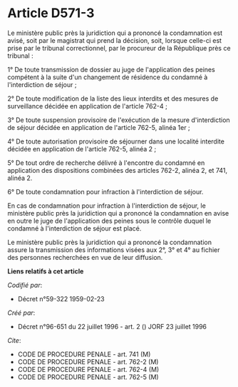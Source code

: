 # Article D571-3

Le ministère public près la juridiction qui a prononcé la condamnation est avisé, soit par le magistrat qui prend la
décision, soit, lorsque celle-ci est prise par le tribunal correctionnel, par le procureur de la République près ce
tribunal :

1° De toute transmission de dossier au juge de l'application des peines compétent à la suite d'un changement de résidence du
condamné à l'interdiction de séjour ;

2° De toute modification de la liste des lieux interdits et des mesures de surveillance décidée en application de l'article
762-4 ;

3° De toute suspension provisoire de l'exécution de la mesure d'interdiction de séjour décidée en application de l'article
762-5, alinéa 1er ;

4° De toute autorisation provisoire de séjourner dans une localité interdite décidée en application de l'article 762-5,
alinéa 2 ;

5° De tout ordre de recherche délivré à l'encontre du condamné en application des dispositions combinées des articles 762-2,
alinéa 2, et 741, alinéa 2.

6° De toute condamnation pour infraction à l'interdiction de séjour.

En cas de condamnation pour infraction à l'interdiction de séjour, le ministère public près la juridiction qui a prononcé la
condamnation en avise en outre le juge de l'application des peines sous le contrôle duquel le condamné à l'interdiction de
séjour est placé.

Le ministère public près la juridiction qui a prononcé la condamnation assure la transmission des informations visées aux 2°,
3° et 4° au fichier des personnes recherchées en vue de leur diffusion.

**Liens relatifs à cet article**

_Codifié par_:

  - Décret n°59-322 1959-02-23

_Créé par_:

  - Décret n°96-651 du 22 juillet 1996 - art. 2 () JORF 23 juillet 1996

_Cite_:

  - CODE DE PROCEDURE PENALE - art. 741 (M)
  - CODE DE PROCEDURE PENALE - art. 762-2 (M)
  - CODE DE PROCEDURE PENALE - art. 762-4 (M)
  - CODE DE PROCEDURE PENALE - art. 762-5 (M)
